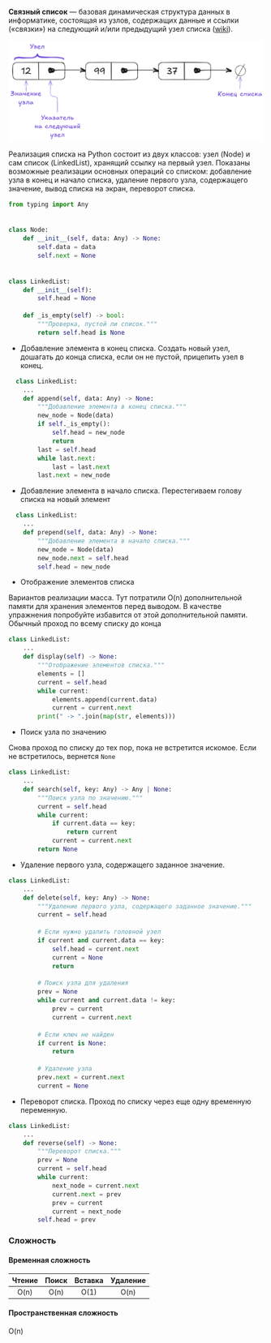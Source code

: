 **Связный список** — базовая динамическая структура данных в информатике, состоящая из узлов, содержащих данные и ссылки («связки») на следующий и/или предыдущий узел списка ([wiki](https://ru.wikipedia.org/wiki/%D0%A1%D0%B2%D1%8F%D0%B7%D0%BD%D1%8B%D0%B9_%D1%81%D0%BF%D0%B8%D1%81%D0%BE%D0%BA)).

![Связный список](static/linked_list.png)

Реализация списка на Python состоит из двух классов: узел (Node) и сам список (LinkedList), хранящий ссылку на первый узел. Показаны возможные реализации основных операций со списком: добавление узла в конец и начало списка, удаление первого узла, содержащего значение, вывод списка на экран, переворот списка.

```python
from typing import Any


class Node:
    def __init__(self, data: Any) -> None:
        self.data = data
        self.next = None


class LinkedList:
    def __init__(self):
        self.head = None
	
    def _is_empty(self) -> bool:
        """Проверка, пустой ли список."""
        return self.head is None
```

- Добавление элемента в конец списка. Создать новый узел, дошагать до конца списка, если он не пустой, прицепить узел в конец.

```python
  class LinkedList:
	...  
    def append(self, data: Any) -> None:
        """Добавление элемента в конец списка."""
        new_node = Node(data)
        if self._is_empty():
            self.head = new_node
            return
        last = self.head
        while last.next:
            last = last.next
        last.next = new_node
```

- Добавление элемента в начало списка. Перестегиваем голову списка на новый элемент

```python
  class LinkedList:
	...  
    def prepend(self, data: Any) -> None:
        """Добавление элемента в начало списка."""
        new_node = Node(data)
        new_node.next = self.head
        self.head = new_node
```

- Отображение элементов списка

Вариантов реализации масса. Тут потратили O(n) дополнительной памяти для хранения элементов перед выводом. В качестве упражнения попробуйте избавится от этой дополнительной памяти. Обычный проход по всему списку до конца
```python
class LinkedList:
	...
    def display(self) -> None:
        """Отображение элементов списка."""
        elements = []
        current = self.head
        while current:
            elements.append(current.data)
            current = current.next
        print(" -> ".join(map(str, elements)))
```

- Поиск узла по значению

Снова проход по списку до тех пор, пока не встретится искомое. Если не встретилось, вернется `None`
```python
class LinkedList:
	...
    def search(self, key: Any) -> Any | None:
        """Поиск узла по значению."""
        current = self.head
        while current:
            if current.data == key:
                return current
            current = current.next
        return None
```

- Удаление первого узла, содержащего заданное значение.

```python
class LinkedList:
	...
    def delete(self, key: Any) -> None:
        """Удаление первого узла, содержащего заданное значение."""
        current = self.head

        # Если нужно удалить головной узел
        if current and current.data == key:
            self.head = current.next
            current = None
            return

        # Поиск узла для удаления
        prev = None
        while current and current.data != key:
            prev = current
            current = current.next

        # Если ключ не найден
        if current is None:
            return

        # Удаление узла
        prev.next = current.next
        current = None
```

- Переворот списка. Проход по списку через еще одну временную переменную.

```python
class LinkedList:
	...
    def reverse(self) -> None:
        """Переворот списка."""
        prev = None
        current = self.head
        while current:
            next_node = current.next
            current.next = prev
            prev = current
            current = next_node
        self.head = prev
```

### Сложность
#### Временная сложность

| Чтение | Поиск | Вставка | Удаление |
| :----: | :---: | :-----: | :------: |
|  O(n)  | O(n)  |  O(1)   |   O(n)   |
#### Пространственная сложность
O(n)
